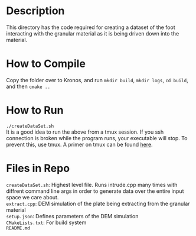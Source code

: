 # Description
This directory has the code required for creating a dataset of the foot interacting with the granular material as it is being driven down into the material.

# How to Compile
Copy the folder over to Kronos, and run ```mkdir build```, ```mkdir logs```, ```cd build```, and then ```cmake ..```

# How to Run
```./createDataSet.sh``` <br />
It is a good idea to run the above from a tmux session. If you ssh connection is broken while the program runs, your executable will stop. To prevent this, use tmux. A primer on tmux can be found [here](https://tmuxcheatsheet.com/).  

# Files in Repo  
```createDataSet.sh```: Highest level file. Runs intrude.cpp many times with diffrent command line args in order to generate data over the entire input space we care about. <br />
```extract.cpp```: DEM simulation of the plate being extracting from the granular material <br />
```setup.json```: Defines parameters of the DEM simulation <br /> 
```CMakeLists.txt```: For build system <br />
```README.md```


